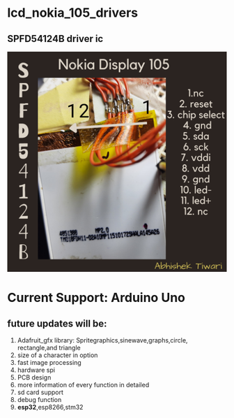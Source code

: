 # **lcd_nokia_105_drivers**
## **SPFD54124B** driver ic


![plot](./Document/LCD_PInout.png)

# **Current Support: Arduino Uno**
## future updates will be:

1. Adafruit_gfx library: Spritegraphics,sinewave,graphs,circle, rectangle,and triangle
2. size of a character in option
3. fast image processing
4. hardware spi
5. PCB design
6. more information of every function in detailed
7. sd card support
8. debug function
9. **esp32**,esp8266,stm32
